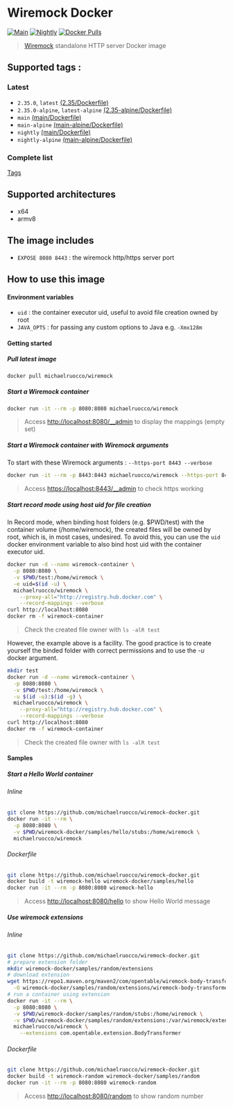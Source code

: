 # Wiremock Docker
[![Main](https://github.com/michaelruocco/wiremock-docker/actions/workflows/main.yml/badge.svg)](https://github.com/michaelruocco/wiremock-docker/actions/workflows/main.yml) [![Nightly](https://github.com/michaelruocco/wiremock-docker/actions/workflows/nightly.yml/badge.svg)](https://github.com/michaelruocco/wiremock-docker/actions/workflows/nightly.yml) [![Docker Pulls](https://img.shields.io/docker/pulls/michaelruocco/wiremock.svg)](https://hub.docker.com/r/michaelruocco/wiremock/)

> [Wiremock](http://wiremock.org) standalone HTTP server Docker image

## Supported tags :

### Latest

- `2.35.0`, `latest` [(2.35/Dockerfile)](https://github.com/michaelruocco/wiremock-docker/blob/2.35.0/Dockerfile)
- `2.35.0-alpine`, `latest-alpine` [(2.35-alpine/Dockerfile)](https://github.com/michaelruocco/wiremock-docker/blob/2.35.0/alpine/Dockerfile)
- `main` [(main/Dockerfile)](https://github.com/michaelruocco/wiremock-docker/blob/main/Dockerfile)
- `main-alpine` [(main-alpine/Dockerfile)](https://github.com/michaelruocco/wiremock-docker/blob/main/alpine/Dockerfile)
- `nightly` [(main/Dockerfile)](https://github.com/michaelruocco/wiremock-docker/blob/main/Dockerfile)
- `nightly-alpine` [(main-alpine/Dockerfile)](https://github.com/michaelruocco/wiremock-docker/blob/main/alpine/Dockerfile)

### Complete list

[Tags](https://hub.docker.com/r/michaelruocco/wiremock/tags/)

## Supported architectures

- x64
- armv8

## The image includes

- `EXPOSE 8080 8443` : the wiremock http/https server port

## How to use this image

#### Environment variables

- `uid` : the container executor uid, useful to avoid file creation owned by root
- `JAVA_OPTS` : for passing any custom options to Java e.g. `-Xmx128m`

#### Getting started

##### Pull latest image

```sh
docker pull michaelruocco/wiremock
```

##### Start a Wiremock container

```sh
docker run -it --rm -p 8080:8080 michaelruocco/wiremock
```

> Access [http://localhost:8080/__admin](http://localhost:8080/__admin) to display the mappings (empty set)

##### Start a Wiremock container with Wiremock arguments

To start with these Wiremock arguments : `--https-port 8443 --verbose`

```sh
docker run -it --rm -p 8443:8443 michaelruocco/wiremock --https-port 8443 --verbose
```

> Access [https://localhost:8443/__admin](https://localhost:8443/__admin) to check https working

##### Start record mode using host uid for file creation

In Record mode, when binding host folders (e.g. $PWD/test) with the container volume (/home/wiremock), the created files will be owned by root, which is, in most cases, undesired.
To avoid this, you can use the `uid` docker environment variable to also bind host uid with the container executor uid.

```sh
docker run -d --name wiremock-container \
  -p 8080:8080 \
  -v $PWD/test:/home/wiremock \
  -e uid=$(id -u) \
  michaelruocco/wiremock \
    --proxy-all="http://registry.hub.docker.com" \
    --record-mappings --verbose
curl http://localhost:8080
docker rm -f wiremock-container
```

> Check the created file owner with `ls -alR test`

However, the example above is a facility. 
The good practice is to create yourself the binded folder with correct permissions and to use the *-u* docker argument.

```sh
mkdir test
docker run -d --name wiremock-container \
  -p 8080:8080 \
  -v $PWD/test:/home/wiremock \
  -u $(id -u):$(id -g) \
  michaelruocco/wiremock \
    --proxy-all="http://registry.hub.docker.com" \
    --record-mappings --verbose
curl http://localhost:8080
docker rm -f wiremock-container
```

> Check the created file owner with `ls -alR test`
 
#### Samples

##### Start a Hello World container

###### Inline

```sh
git clone https://github.com/michaelruocco/wiremock-docker.git
docker run -it --rm \
  -p 8080:8080 \
  -v $PWD/wiremock-docker/samples/hello/stubs:/home/wiremock \
  michaelruocco/wiremock
```

###### Dockerfile

```sh
git clone https://github.com/michaelruocco/wiremock-docker.git
docker build -t wiremock-hello wiremock-docker/samples/hello
docker run -it --rm -p 8080:8080 wiremock-hello
```

> Access [http://localhost:8080/hello](http://localhost:8080/hello) to show Hello World message

##### Use wiremock extensions

###### Inline

```sh
git clone https://github.com/michaelruocco/wiremock-docker.git
# prepare extension folder
mkdir wiremock-docker/samples/random/extensions
# download extension
wget https://repo1.maven.org/maven2/com/opentable/wiremock-body-transformer/1.1.3/wiremock-body-transformer-1.1.3.jar \
  -O wiremock-docker/samples/random/extensions/wiremock-body-transformer-1.1.3.jar
# run a container using extension 
docker run -it --rm \
  -p 8080:8080 \
  -v $PWD/wiremock-docker/samples/random/stubs:/home/wiremock \
  -v $PWD/wiremock-docker/samples/random/extensions:/var/wiremock/extensions \
  michaelruocco/wiremock \
    --extensions com.opentable.extension.BodyTransformer
```

###### Dockerfile

```sh
git clone https://github.com/michaelruocco/wiremock-docker.git
docker build -t wiremock-random wiremock-docker/samples/random
docker run -it --rm -p 8080:8080 wiremock-random
```

> Access [http://localhost:8080/random](http://localhost:8080/random) to show random number
